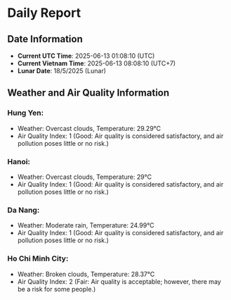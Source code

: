 # Daily Report
## Date Information
- **Current UTC Time**: 2025-06-13 01:08:10 (UTC)
- **Current Vietnam Time**: 2025-06-13 08:08:10 (UTC+7)
- **Lunar Date**: 18/5/2025 (Lunar)

## Weather and Air Quality Information

### Hung Yen:
- Weather: Overcast clouds, Temperature: 29.29°C
- Air Quality Index: 1 (Good: Air quality is considered satisfactory, and air pollution poses little or no risk.)

### Hanoi:
- Weather: Overcast clouds, Temperature: 29°C
- Air Quality Index: 1 (Good: Air quality is considered satisfactory, and air pollution poses little or no risk.)

### Da Nang:
- Weather: Moderate rain, Temperature: 24.99°C
- Air Quality Index: 1 (Good: Air quality is considered satisfactory, and air pollution poses little or no risk.)

### Ho Chi Minh City:
- Weather: Broken clouds, Temperature: 28.37°C
- Air Quality Index: 2 (Fair: Air quality is acceptable; however, there may be a risk for some people.)
